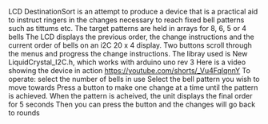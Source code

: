 LCD DestinationSort is an attempt to produce a device that is a
practical aid to instruct ringers in the changes necessary to reach fixed
bell patterns such as tittums etc. The target patterns are held in arrays
for 8, 6, 5 or 4 bells
The LCD displays the previous order, the change instructions and the 
current order of bells on an i2C 20 x 4 display. Two buttons scroll
through the menus and progress the change instructions.
The libray used is New LiquidCrystal_I2C.h, which works with arduino uno rev 3 
Here is a video showing the device in action https://youtube.com/shorts/_Vu4FqlqnnY
To operate:
select the number of bells in use
Select the bell pattern you wish to move towards
Press a button to make one change at a time until the pattern is achieved.
When the pattern is acheived, the unit displays the final order for 5 seconds
Then you can press the button and the changes will go back to rounds
